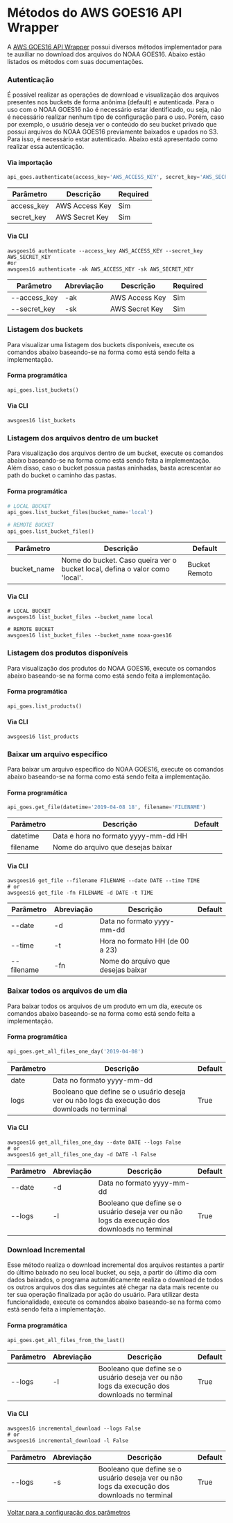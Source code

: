 # Métodos do AWS GOES16 API Wrapper

A [AWS GOES16 API Wrapper](https://anthonyvii27.github.io/aws-goes16-api-wrapper/) possui diversos métodos implementador para te auxiliar no download dos arquivos do NOAA GOES16. Abaixo estão listados os métodos com suas documentações.

<a id="autenticacao"></a>
### Autenticação
É possível realizar as operações de download e visualização dos arquivos presentes nos buckets de forma anônima (default) e autenticada. Para o uso com o NOAA GOES16 não é necessário estar identificado, ou seja, não é necessário realizar nenhum tipo de configuração para o uso. Porém, caso por exemplo, o usuário deseja ver o conteúdo do seu bucket privado que possui arquivos do NOAA GOES16 previamente baixados e upados no S3. Para isso, é necessário estar autenticado. Abaixo está apresentado como realizar essa autenticação.

#### Via importação
```python
api_goes.authenticate(access_key='AWS_ACCESS_KEY', secret_key='AWS_SECRET_KEY')
```

| Parâmetro  | Descrição      | Required |
|------------|----------------|----------|
| access_key | AWS Access Key | Sim      |
| secret_key | AWS Secret Key | Sim      |

#### Via CLI
```shell
awsgoes16 authenticate --access_key AWS_ACCESS_KEY --secret_key AWS_SECRET_KEY
#or
awsgoes16 authenticate -ak AWS_ACCESS_KEY -sk AWS_SECRET_KEY
```

| Parâmetro    | Abreviação | Descrição      | Required  |
|--------------|------------|----------------|-----------|
| --access_key | -ak        | AWS Access Key | Sim       |
| --secret_key | -sk        | AWS Secret Key | Sim       |

### Listagem dos buckets
Para visualizar uma listagem dos buckets disponíveis, execute os comandos abaixo baseando-se na forma como está sendo feita a implementação.

#### Forma programática
```python
api_goes.list_buckets()
```

#### Via CLI
```shell
awsgoes16 list_buckets
```

### Listagem dos arquivos dentro de um bucket
Para visualização dos arquivos dentro de um bucket, execute os comandos abaixo baseando-se na forma como está sendo feita a implementação. Além disso, caso o bucket possua pastas aninhadas, basta acrescentar ao path do bucket o caminho das pastas.

#### Forma programática
```python
# LOCAL BUCKET
api_goes.list_bucket_files(bucket_name='local')

# REMOTE BUCKET
api_goes.list_bucket_files()
```

| Parâmetro     | Descrição                                                                    | Default       |
|---------------|------------------------------------------------------------------------------|---------------|
| bucket_name   | Nome do bucket. Caso queira ver o bucket local, defina o valor como 'local'. | Bucket Remoto |

#### Via CLI
```shell
# LOCAL BUCKET
awsgoes16 list_bucket_files --bucket_name local

# REMOTE BUCKET
awsgoes16 list_bucket_files --bucket_name noaa-goes16
```

### Listagem dos produtos disponíveis
Para visualização dos produtos do NOAA GOES16, execute os comandos abaixo baseando-se na forma como está sendo feita a implementação.

#### Forma programática
```python
api_goes.list_products()
```
#### Via CLI
```shell
awsgoes16 list_products
```

### Baixar um arquivo específico
Para baixar um arquivo específico do NOAA GOES16, execute os comandos abaixo baseando-se na forma como está sendo feita a implementação.

#### Forma programática
```python
api_goes.get_file(datetime='2019-04-08 18', filename='FILENAME')
```

| Parâmetro | Descrição                            | Default |
|-----------|--------------------------------------|---------|
| datetime  | Data e hora no formato yyyy-mm-dd HH |         |
| filename  | Nome do arquivo que desejas baixar   |         |

#### Via CLI
```shell
awsgoes16 get_file --filename FILENAME --date DATE --time TIME
# or
awsgoes16 get_file -fn FILENAME -d DATE -t TIME
```

| Parâmetro  | Abreviação | Descrição                          | Default |
|------------|------------|------------------------------------|---------|
| --date     | -d         | Data no formato yyyy-mm-dd         |         |
| --time     | -t         | Hora no formato HH (de 00 a 23)    |         |
| --filename | -fn        | Nome do arquivo que desejas baixar |         |

### Baixar todos os arquivos de um dia
Para baixar todos os arquivos de um produto em um dia, execute os comandos abaixo baseando-se na forma como está sendo feita a implementação.

#### Forma programática
```python
api_goes.get_all_files_one_day('2019-04-08')
```

| Parâmetro | Descrição                                                                                     | Default |
|-----------|-----------------------------------------------------------------------------------------------|---------|
| date      | Data no formato yyyy-mm-dd                                                                    |         |
| logs      | Booleano que define se o usuário deseja ver ou não logs da execução dos downloads no terminal | True    |

#### Via CLI
```shell
awsgoes16 get_all_files_one_day --date DATE --logs False
# or
awsgoes16 get_all_files_one_day -d DATE -l False
```

| Parâmetro | Abreviação | Descrição                                                                                     | Default |
|-----------|------------|-----------------------------------------------------------------------------------------------|---------|
| --date    | -d         | Data no formato yyyy-mm-dd                                                                    |         |
| --logs    | -l         | Booleano que define se o usuário deseja ver ou não logs da execução dos downloads no terminal | True    |

### Download Incremental
Esse método realiza o download incremental dos arquivos restantes a partir do último baixado no seu local bucket, ou seja, a partir do último dia com dados baixados, o programa automáticamente realiza o download de todos os outros arquivos dos dias seguintes até chegar na data mais recente ou ter sua operação finalizada por ação do usuário. Para utilizar desta funcionalidade, execute os comandos abaixo baseando-se na forma como está sendo feita a implementação.

#### Forma programática
```python
api_goes.get_all_files_from_the_last()
```

| Parâmetro | Abreviação | Descrição                                                                                     | Default |
|-----------|------------|-----------------------------------------------------------------------------------------------|---------|
| --logs    | -l         | Booleano que define se o usuário deseja ver ou não logs da execução dos downloads no terminal | True    |

#### Via CLI
```shell
awsgoes16 incremental_download --logs False
# or
awsgoes16 incremental_download -l False
```

| Parâmetro | Abreviação | Descrição                                                                                     | Default |
|-----------|------------|-----------------------------------------------------------------------------------------------|---------|
| --logs    | -s         | Booleano que define se o usuário deseja ver ou não logs da execução dos downloads no terminal | True    |

[Voltar para a configuração dos parâmetros](https://github.com/anthonyvii27/aws-goes16-api-wrapper/blob/master/docs/setting_parameters.md)